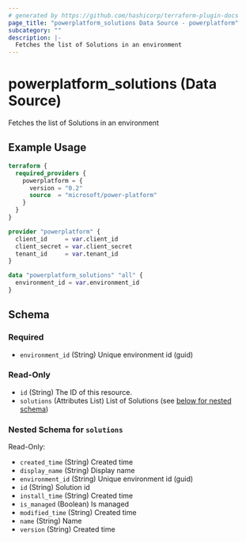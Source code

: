 ```yaml
---
# generated by https://github.com/hashicorp/terraform-plugin-docs
page_title: "powerplatform_solutions Data Source - powerplatform"
subcategory: ""
description: |-
  Fetches the list of Solutions in an environment
---
```


# powerplatform_solutions (Data Source)

Fetches the list of Solutions in an environment

## Example Usage

```terraform
terraform {
  required_providers {
    powerplatform = {
      version = "0.2"
      source  = "microsoft/power-platform"
    }
  }
}

provider "powerplatform" {
  client_id     = var.client_id
  client_secret = var.client_secret
  tenant_id     = var.tenant_id
}

data "powerplatform_solutions" "all" {
  environment_id = var.environment_id
}
```

<!-- schema generated by tfplugindocs -->
## Schema

### Required

- `environment_id` (String) Unique environment id (guid)

### Read-Only

- `id` (String) The ID of this resource.
- `solutions` (Attributes List) List of Solutions (see [below for nested schema](#nestedatt--solutions))

<a id="nestedatt--solutions"></a>
### Nested Schema for `solutions`

Read-Only:

- `created_time` (String) Created time
- `display_name` (String) Display name
- `environment_id` (String) Unique environment id (guid)
- `id` (String) Solution id
- `install_time` (String) Created time
- `is_managed` (Boolean) Is managed
- `modified_time` (String) Created time
- `name` (String) Name
- `version` (String) Created time
